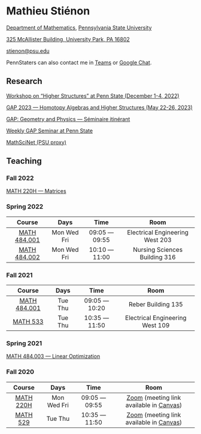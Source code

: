 # Mathieu Stiénon

[Department of Mathematics](https://science.psu.edu/math), [Pennsylvania State University](https://www.psu.edu/)

[325 McAllister Building, University Park, PA 16802](https://goo.gl/maps/vgow7L7nij8Nyfwb7)

[stienon@psu.edu](mailto:stienon@psu.edu) 

PennStaters can also contact me in [Teams](https://office365.psu.edu) or [Google Chat](https://google.psu.edu).

## Research

[Workshop on “Higher Structures” at Penn State (December 1-4, 2022)](2022_PSU_workshop.html)

[GAP 2023 — Homotopy Algebras and Higher Structures (May 22-26, 2023)](gap2023.html)

[GAP: Geometry and Physics — Séminaire itinérant](gap.html)

[Weekly GAP Seminar at Penn State](https://math-cal.cloud.science.psu.edu/events/seminar/408)

[MathSciNet (PSU proxy)](https://mathscinet-ams-org.ezaccess.libraries.psu.edu/mathscinet)

## Teaching

### Fall 2022

[MATH 220H — Matrices](220H_22F_syllabus.html)

### Spring 2022

| Course | Days | Time | Room |
| :----: | :--: | :--: | :--: |
| [MATH 484.001](484_22S_syllabus.html) | Mon Wed Fri | 09:05 — 09:55 | Electrical Engineering West 203 |
| [MATH 484.002](484_22S_syllabus.html) | Mon Wed Fri | 10:10 — 11:00 | Nursing Sciences Building 316 |

### Fall 2021

| Course | Days | Time | Room |
| :----: | :--: | :--: | :--: |
| [MATH 484.001](484_21F_syllabus.html) | Tue Thu | 09:05 — 10:20 | Reber Building 135 |
| [MATH 533](533_21F_syllabus.html) | Tue Thu | 10:35 — 11:50 | Electrical Engineering West 109 |

### Spring 2021

[MATH 484.003 — Linear Optimization](484_21S_syllabus.html)

### Fall 2020

| Course | Days | Time | Room |
| :----: | :--: | :--: | :--: |
| [MATH 220H](220H_20F_syllabus.html) | Mon Wed Fri| 09:05 — 09:55 | [Zoom](https://zoom.psu.edu) (meeting link available in [Canvas](https://canvas.psu.edu)) |
| [MATH 529](529_20F_syllabus.html) | Tue Thu | 10:35 — 11:50 | [Zoom](https://zoom.psu.edu) (meeting link available in [Canvas](https://canvas.psu.edu)) |

